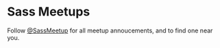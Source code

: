 # Sass Meetups

Follow [@SassMeetup](https://twitter.com/SassMeetup) for all meetup annoucements, and to find one near you.
